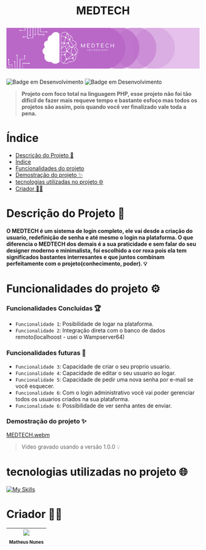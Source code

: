 <h1 align="center">
  <p>MEDTECH</p>
  <img src='./IMG/Capas readme.png'>
</h1>


![Badge em Desenvolvimento](http://img.shields.io/static/v1?label=VERSÃO&message=1.0.0&color=C077CC&style=for-the-badge)
![Badge em Desenvolvimento](http://img.shields.io/static/v1?label=DATA%20DA%20CRIAÇÃO&message=DEZ/22&color=e5c1eb&style=for-the-badge)

> **Projeto com foco total na linguagem PHP, esse projeto não foi tão dificil de fazer mais requeve tempo e bastante esfoço
>   mas todos os projetos são assim, pois quando você ver finalizado vale toda a pena.**

# Índice 

* [Descrição do Projeto 🎯](#descrição-do-projeto-)
* [Índice](#índice)
* [Funcionalidades do projeto](#funcionalidades-do-projeto-)
* [Demostração do projeto ✨](#demostração-do-projeto-)
* [tecnologias utilizadas no projeto 🌐](#tecnologias-utilizadas-no-projeto-)
* [Criador 🐱‍👤](#criador-)

# Descrição do Projeto 🎯
#### O MEDTECH é um sistema de login completo, ele vai desde a criação do usuario, redefinição de senha e até mesmo o login na plataforma. O que diferencia o MEDTECH dos demais é a sua praticidade e sem falar do seu designer moderno e minimalista, foi escolhido a cor roxa pois ela tem significados bastantes interresantes e que juntos combinam perfeitamente com o projeto(conhecimento, poder). :bulb:
> 

# Funcionalidades do projeto ⚙

### Funcionalidades Concluidas 🏆
- `Funcionalidade 1`: Posibilidade de logar na plataforma.
- `Funcionalidade 2`: Integração direta com o banco de dados remoto(localhoost - usei o Wampserver64)

### Funcionalidades futuras 📌
- `Funcionalidade 3`: Capacidade de criar o seu proprio usuario. 
- `Funcionalidade 4`: Capacidade de editar o seu usuario ao logar.
- `Funcionalidade 5`: Capacidade de pedir uma nova senha por e-mail se você esquecer.
- `Funcionalidade 6`: Com o login administrativo você vai poder gerenciar todos os usuarios criados na sua plataforma. 
- `Funcionalidade 6`: Possibilidade de ver senha antes de enviar.

### Demostração do projeto ✨
[MEDTECH.webm](https://user-images.githubusercontent.com/83671782/209800578-5a429696-de7d-49ee-aaf2-30d195d9642f.webm)
> Video gravado usando a versão 1.0.0 :bulb:


# tecnologias utilizadas no projeto 🌐

[![My Skills](https://skills.thijs.gg/icons?i=php,mysql,js,html,css&theme=dark)](https://skills.thijs.gg)


# Criador 🐱‍👤

| [<img src="https://avatars.githubusercontent.com/u/83671782?v=4" width=115><br><sub>Matheus Nunes</sub>](https://github.com/0XxMxX0)
| :---: 
 
